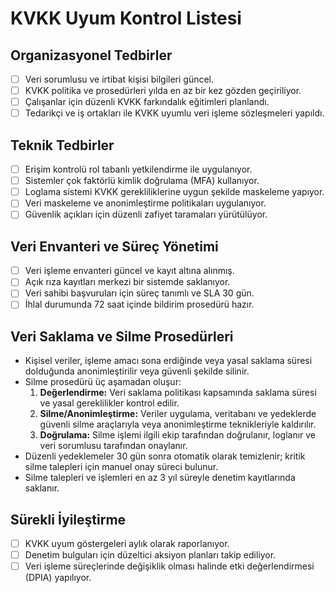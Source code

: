 # KVKK Uyum Kontrol Listesi

## Organizasyonel Tedbirler
- [ ] Veri sorumlusu ve irtibat kişisi bilgileri güncel.
- [ ] KVKK politika ve prosedürleri yılda en az bir kez gözden geçiriliyor.
- [ ] Çalışanlar için düzenli KVKK farkındalık eğitimleri planlandı.
- [ ] Tedarikçi ve iş ortakları ile KVKK uyumlu veri işleme sözleşmeleri yapıldı.

## Teknik Tedbirler
- [ ] Erişim kontrolü rol tabanlı yetkilendirme ile uygulanıyor.
- [ ] Sistemler çok faktörlü kimlik doğrulama (MFA) kullanıyor.
- [ ] Loglama sistemi KVKK gerekliliklerine uygun şekilde maskeleme yapıyor.
- [ ] Veri maskeleme ve anonimleştirme politikaları uygulanıyor.
- [ ] Güvenlik açıkları için düzenli zafiyet taramaları yürütülüyor.

## Veri Envanteri ve Süreç Yönetimi
- [ ] Veri işleme envanteri güncel ve kayıt altına alınmış.
- [ ] Açık rıza kayıtları merkezi bir sistemde saklanıyor.
- [ ] Veri sahibi başvuruları için süreç tanımlı ve SLA 30 gün.
- [ ] İhlal durumunda 72 saat içinde bildirim prosedürü hazır.

## Veri Saklama ve Silme Prosedürleri
- Kişisel veriler, işleme amacı sona erdiğinde veya yasal saklama süresi dolduğunda anonimleştirilir veya güvenli şekilde silinir.
- Silme prosedürü üç aşamadan oluşur:
  1. **Değerlendirme:** Veri saklama politikası kapsamında saklama süresi ve yasal gereklilikler kontrol edilir.
  2. **Silme/Anonimleştirme:** Veriler uygulama, veritabanı ve yedeklerde güvenli silme araçlarıyla veya anonimleştirme teknikleriyle kaldırılır.
  3. **Doğrulama:** Silme işlemi ilgili ekip tarafından doğrulanır, loglanır ve veri sorumlusu tarafından onaylanır.
- Düzenli yedeklemeler 30 gün sonra otomatik olarak temizlenir; kritik silme talepleri için manuel onay süreci bulunur.
- Silme talepleri ve işlemleri en az 3 yıl süreyle denetim kayıtlarında saklanır.

## Sürekli İyileştirme
- [ ] KVKK uyum göstergeleri aylık olarak raporlanıyor.
- [ ] Denetim bulguları için düzeltici aksiyon planları takip ediliyor.
- [ ] Veri işleme süreçlerinde değişiklik olması halinde etki değerlendirmesi (DPIA) yapılıyor.
